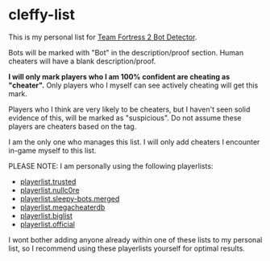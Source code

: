 # cleffy-list
This is my personal list for [Team Fortress 2 Bot Detector](https://github.com/PazerOP/tf2_bot_detector). 

Bots will be marked with "Bot" in the description/proof section. Human cheaters will have a blank description/proof.

**I will only mark players who I am 100% confident are cheating as "cheater".** Only players who I myself can see actively cheating will get this mark. 

Players who I think are very likely to be cheaters, but I haven't seen solid evidence of this, will be marked as "suspicious". Do not assume these players are cheaters based on the tag.

I am the only one who manages this list. I will only add cheaters I encounter in-game myself to this list.

PLEASE NOTE: I am personally using the following playerlists:
- [playerlist.trusted](https://github.com/ClusterConsultant/TF2BD-Community-Lists/raw/main/playerlist.trusted.zip)
- [playerlist.nullc0re](https://github.com/surepy/tf2db-sleepy-list/releases)
- [playerlist.sleepy-bots.merged](https://github.com/surepy/tf2db-sleepy-list/releases)
- [playerlist.megacheaterdb](https://github.com/surepy/tf2db-sleepy-list/releases)
- [playerlist.biglist](https://github.com/ClusterConsultant/TF2BD-Community-Lists/raw/main/playerlist.biglist.zip)
- [playerlist.official](https://github.com/PazerOP/tf2_bot_detector)

I wont bother adding anyone already within one of these lists to my personal list, so I recommend using these playerlists yourself for optimal results.
